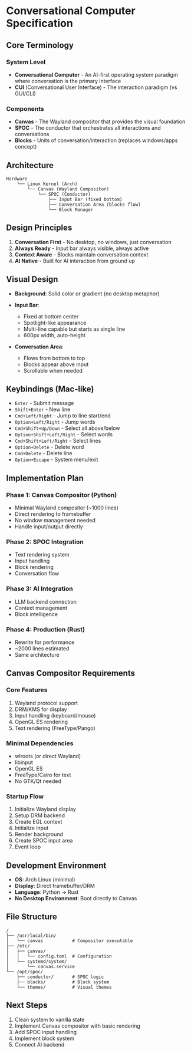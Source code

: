 # Conversational Computer Specification

## Core Terminology

### System Level
- **Conversational Computer** - An AI-first operating system paradigm where conversation is the primary interface
- **CUI** (Conversational User Interface) - The interaction paradigm (vs GUI/CLI)

### Components
- **Canvas** - The Wayland compositor that provides the visual foundation
- **SPOC** - The conductor that orchestrates all interactions and conversations
- **Blocks** - Units of conversation/interaction (replaces windows/apps concept)

## Architecture

```
Hardware
    └── Linux Kernel (Arch)
        └── Canvas (Wayland Compositor)
            └── SPOC (Conductor)
                ├── Input Bar (fixed bottom)
                ├── Conversation Area (blocks flow)
                └── Block Manager
```

## Design Principles

1. **Conversation First** - No desktop, no windows, just conversation
2. **Always Ready** - Input bar always visible, always active
3. **Context Aware** - Blocks maintain conversation context
4. **AI Native** - Built for AI interaction from ground up

## Visual Design

- **Background**: Solid color or gradient (no desktop metaphor)
- **Input Bar**: 
  - Fixed at bottom center
  - Spotlight-like appearance
  - Multi-line capable but starts as single line
  - 600px width, auto-height
  
- **Conversation Area**:
  - Flows from bottom to top
  - Blocks appear above input
  - Scrollable when needed
  
## Keybindings (Mac-like)

- `Enter` - Submit message
- `Shift+Enter` - New line
- `Cmd+Left/Right` - Jump to line start/end  
- `Option+Left/Right` - Jump words
- `Cmd+Shift+Up/Down` - Select all above/below
- `Option+Shift+Left/Right` - Select words
- `Cmd+Shift+Left/Right` - Select lines
- `Option+Delete` - Delete word
- `Cmd+Delete` - Delete line
- `Option+Escape` - System menu/exit

## Implementation Plan

### Phase 1: Canvas Compositor (Python)
- Minimal Wayland compositor (~1000 lines)
- Direct rendering to framebuffer
- No window management needed
- Handle input/output directly

### Phase 2: SPOC Integration
- Text rendering system
- Input handling
- Block rendering
- Conversation flow

### Phase 3: AI Integration
- LLM backend connection
- Context management
- Block intelligence

### Phase 4: Production (Rust)
- Rewrite for performance
- ~2000 lines estimated
- Same architecture

## Canvas Compositor Requirements

### Core Features
1. Wayland protocol support
2. DRM/KMS for display
3. Input handling (keyboard/mouse)
4. OpenGL ES rendering
5. Text rendering (FreeType/Pango)

### Minimal Dependencies
- wlroots (or direct Wayland)
- libinput
- OpenGL ES
- FreeType/Cairo for text
- No GTK/Qt needed

### Startup Flow
1. Initialize Wayland display
2. Setup DRM backend
3. Create EGL context
4. Initialize input
5. Render background
6. Create SPOC input area
7. Event loop

## Development Environment

- **OS**: Arch Linux (minimal)
- **Display**: Direct framebuffer/DRM
- **Language**: Python → Rust
- **No Desktop Environment**: Boot directly to Canvas

## File Structure

```
/
├── /usr/local/bin/
│   └── canvas           # Compositor executable
├── /etc/
│   ├── canvas/
│   │   └── config.toml  # Configuration
│   └── systemd/system/
│       └── canvas.service
└── /opt/spoc/
    ├── conductor/       # SPOC logic
    ├── blocks/          # Block system
    └── themes/          # Visual themes
```

## Next Steps

1. Clean system to vanilla state
2. Implement Canvas compositor with basic rendering
3. Add SPOC input handling
4. Implement block system
5. Connect AI backend